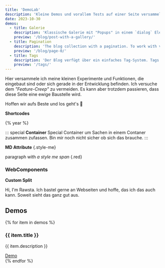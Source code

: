 ```yaml
---
title: 'DemoLab'
description: 'Kleine Demos und vorallem Tests auf einer Seite versammelt. Wenn eine Seite potentiell defekt ist, dann diese.'
date: 2023-10-30
demos:
  - title: Galerie
    description: 'Klassische Galerie mit "Popups" in einem `dialog` Element und einem Loop über die Bilder.'
    preview: '/blog/post-with-a-gallery/'
  - title: Pagination
    description: 'The blog collection with a pagination. To work with visual current page indication, :has() pseudo-class support is required.'
    preview: '/blog/page-0/'
  - title: Tags
    description: 'Der Blog verfügt über ein einfaches Tag-System. Tags stehen im Frontmatter als YAML Liste oder Array.'
    preview: '/tags/'
---
```


Hier versammele ich meine kleinen Experimente und Funktionen, die eingebaut sind oder sich gerade in der Entwicklung befinden.
Ich versuche dem _"Feature-Creep"_ zu vermeiden. Es kann aber trotzdem passieren, dass diese Seite eine ewige Baustelle wird.

Hoffen wir aufs Beste und los geht's :rocket:

**Shortcodes**

{% year %}

::: special
**Container**
Special Container um Sachen in einem Contaner zusammen zufassen.
Bin mir noch nicht sicher ob sich das brauche.
:::

**MD Attribute** {.style-me}

paragraph with *a style me span* {.red}

### WebComponents

<inline-svg aria-hidden="true" src="./src/_includes/svg/star.svg">
</inline-svg>

**Custom Split**
<custom-split>

Hi, I'm Rawsta. Ich bastel gerne an Webseiten und hoffe, das ich das auch kann. Soweit sieht das ganz gut aus.
</custom-split>


## Demos

{% for item in demos %}

<article class="flow my-m-l">
   <h3>{{ item.title }}</h3>
   <p>{{ item.description }}
   <div class="cluster">
   <a class="button no-indicator" href="{{ item.preview }}">Demo</a>
   </div>
</article>
{% endfor %}
